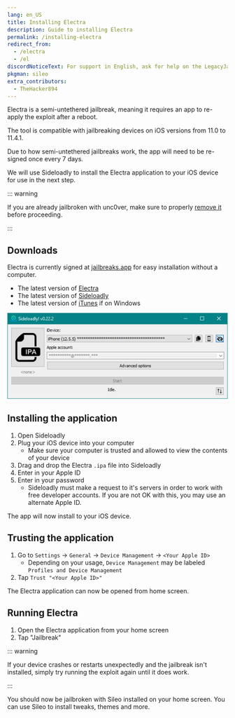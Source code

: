 ```yaml
---
lang: en_US
title: Installing Electra
description: Guide to installing Electra
permalink: /installing-electra
redirect_from:
  - /electra
  - /el
discordNoticeText: For support in English, ask for help on the LegacyJailbreak [Discord Server](http://discord.legacyjailbreak.com/).
pkgman: sileo
extra_contributors:
  - TheHacker894
---
```


Electra is a <router-link to="/types-of-jailbreak/#semi-untethered-jailbreaks">semi-untethered jailbreak</router-link>, meaning it requires an app to re-apply the exploit after a reboot.

The tool is compatible with jailbreaking devices on iOS versions from 11.0 to 11.4.1.

Due to how semi-untethered jailbreaks work, the app will need to be <router-link to="/resigning-apps">re-signed</router-link> once every 7 days.

We will use Sideloadly to install the Electra application to your iOS device for use in the next step.

::: warning

If you are already jailbroken with unc0ver, make sure to properly [remove it](/removing-unc0ver) before proceeding.

:::

## Downloads

<div class="custom-container tip" id="ifJailbreaksAppSigned"><p>
Electra is currently signed at <a href="https://jailbreaks.app/" target="_blank">jailbreaks.app</a> for easy installation without a computer.
</p></div>

- The latest version of [Electra](https://coolstar.org/electra/)
- The latest version of [Sideloadly](https://sideloadly.io/)
- The latest version of [iTunes](https://www.apple.com/itunes/download/win32) if on Windows

![A screenshot of the Sideloadly application (Windows)](/assets/images/sideloadly_win.png)

## Installing the application

1. Open Sideloadly
1. Plug your iOS device into your computer
    - Make sure your computer is trusted and allowed to view the contents of your device
1. Drag and drop the Electra `.ipa` file into Sideloadly
1. Enter in your Apple ID
1. Enter in your password
    - Sideloadly must make a request to it's servers in order to work with free developer accounts. If you are not OK with this, you may use an alternate Apple ID.

The app will now install to your iOS device.

## Trusting the application

1. Go to `Settings` -> `General` -> `Device Management` -> `<Your Apple ID>`
    - Depending on your usage, `Device Management` may be labeled `Profiles and Device Management`
1. Tap `Trust "<Your Apple ID>"`

The Electra application can now be opened from home screen.

## Running Electra

1. Open the Electra application from your home screen
1. Tap "Jailbreak"

::: warning

If your device crashes or restarts unexpectedly and the jailbreak isn't installed, simply try running the exploit again until it does work.

:::

You should now be jailbroken with Sileo installed on your home screen. You can use Sileo to install <router-link to="/faq/#what-are-tweaks">tweaks</router-link>, themes and more.

